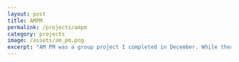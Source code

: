 ```yaml
---
layout: post
title: AMPM
permalink: /projects/ampm
category: projects
image: /assets/am_pm.png
excerpt: "AM PM was a group project I completed in December. While there is a lot I would change about it now, I enjoy looking back to see what my old projects were all about. Find it on github <a href='https://www.github.com/ndoak'>here</a>!"
---
```

